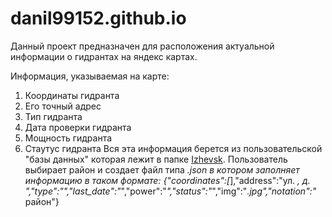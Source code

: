 # danil99152.github.io
Данный проект предназначен для расположения актуальной информации о гидрантах на яндекс картах. 

Информация, указываемая на карте:
1) Координаты гидранта
2) Его точный адрес
3) Тип гидранта
4) Дата проверки гидранта
5) Мощность гидранта
6) Стаутус гидранта
Вся эта информация берется из пользовательской "базы данных" которая лежит в папке [Izhevsk][]. 
Пользователь выбирает район и создает файл типа *.json в котором заполняет информацию в таком формате:
{"coordinates":[*],"address":"ул. *, д. *","type":"*","last_date":"*","power":"*","status":"*","img":"*.jpg","notation":"* район"}


[Izhevsk]: https://github.com/danil99152/danil99152.github.io/tree/master/Izhevsk
